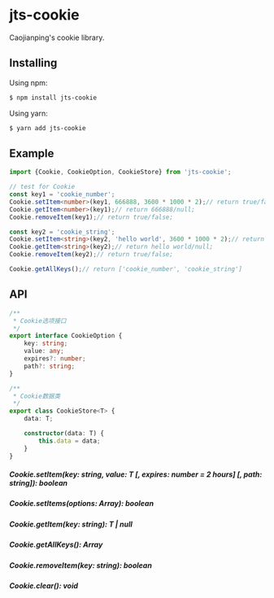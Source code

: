 # jts-cookie
Caojianping's cookie library.

## Installing
Using npm:
```bash
$ npm install jts-cookie
```

Using yarn:
```bash
$ yarn add jts-cookie
```

## Example
```ts
import {Cookie, CookieOption, CookieStore} from 'jts-cookie';

// test for Cookie
const key1 = 'cookie_number';
Cookie.setItem<number>(key1, 666888, 3600 * 1000 * 2);// return true/false;
Cookie.getItem<number>(key1);// return 666888/null;
Cookie.removeItem(key1);// return true/false;

const key2 = 'cookie_string';
Cookie.setItem<string>(key2, 'hello world', 3600 * 1000 * 2);// return true/false;
Cookie.getItem<string>(key2);// return hello world/null;
Cookie.removeItem(key2);// return true/false;

Cookie.getAllKeys();// return ['cookie_number', 'cookie_string']
```

## API
```ts
/**
 * Cookie选项接口
 */
export interface CookieOption {
	key: string;
	value: any;
	expires?: number;
	path?: string;
}

/**
 * Cookie数据类
 */
export class CookieStore<T> {
	data: T;

	constructor(data: T) {
		this.data = data;
	}
}
```
##### Cookie.setItem<T>(key: string, value: T [, expires: number = 2 hours] [, path: string]): boolean
##### Cookie.setItems(options: Array<CookieOption>): boolean
##### Cookie.getItem<T>(key: string): T | null
##### Cookie.getAllKeys(): Array<string>
##### Cookie.removeItem(key: string): boolean
##### Cookie.clear(): void
